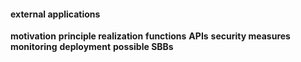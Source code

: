 ####  external applications
**motivation**
**principle realization**
**functions**
**APIs**
**security measures**
**monitoring**
**deployment**
**possible SBBs**
